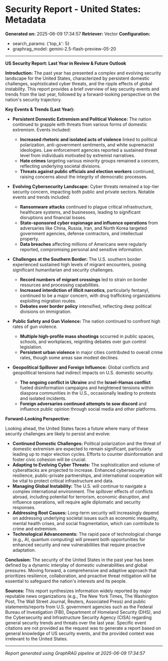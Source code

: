 # Security Report - United States: Metadata

**Generated on:** 2025-06-09 17:34:57
**Retriever:** Vector
**Configuration:**
- search_params: {'top_k': 5}
- graphrag_model: gemini-2.5-flash-preview-05-20

---

**US Security Report: Last Year in Review & Future Outlook**

**Introduction:**
The past year has presented a complex and evolving security landscape for the United States, characterized by persistent domestic challenges, sophisticated cyber threats, and the ripple effects of global instability. This report provides a brief overview of key security events and trends from the last year, followed by a forward-looking perspective on the nation's security trajectory.

**Key Events & Trends (Last Year):**

*   **Persistent Domestic Extremism and Political Violence:** The nation continued to grapple with threats from various forms of domestic extremism. Events included:
    *   **Increased rhetoric and isolated acts of violence** linked to political polarization, anti-government sentiments, and white supremacist ideologies. Law enforcement agencies reported a sustained threat level from individuals motivated by extremist narratives.
    *   **Hate crimes** targeting various minority groups remained a concern, reflecting underlying societal divisions.
    *   **Threats against public officials and election workers** continued, raising concerns about the integrity of democratic processes.

*   **Evolving Cybersecurity Landscape:** Cyber threats remained a top-tier security concern, impacting both public and private sectors. Notable events and trends included:
    *   **Ransomware attacks** continued to plague critical infrastructure, healthcare systems, and businesses, leading to significant disruptions and financial losses.
    *   **State-sponsored cyber espionage and influence operations** from adversaries like China, Russia, Iran, and North Korea targeted government agencies, defense contractors, and intellectual property.
    *   **Data breaches** affecting millions of Americans were regularly reported, compromising personal and sensitive information.

*   **Challenges at the Southern Border:** The U.S. southern border experienced sustained high levels of migrant encounters, posing significant humanitarian and security challenges.
    *   **Record numbers of migrant crossings** led to strain on border resources and processing capabilities.
    *   **Increased interdiction of illicit narcotics**, particularly fentanyl, continued to be a major concern, with drug trafficking organizations exploiting migration routes.
    *   **Debates over border policy** intensified, reflecting deep political divisions on immigration.

*   **Public Safety and Gun Violence:** The nation continued to confront high rates of gun violence.
    *   **Multiple high-profile mass shootings** occurred in public spaces, schools, and workplaces, reigniting debates over gun control legislation.
    *   **Persistent urban violence** in major cities contributed to overall crime rates, though some areas saw modest declines.

*   **Geopolitical Spillover and Foreign Influence:** Global conflicts and geopolitical tensions had indirect impacts on U.S. domestic security.
    *   **The ongoing conflict in Ukraine** and the **Israel-Hamas conflict** fueled disinformation campaigns and heightened tensions within diaspora communities in the U.S., occasionally leading to protests and isolated incidents.
    *   **Foreign adversaries continued attempts to sow discord** and influence public opinion through social media and other platforms.

**Forward-Looking Perspective:**

Looking ahead, the United States faces a future where many of these security challenges are likely to persist and evolve:

*   **Continued Domestic Challenges:** Political polarization and the threat of domestic extremism are expected to remain significant, particularly leading up to major election cycles. Efforts to counter disinformation and foster civic cohesion will be crucial.
*   **Adapting to Evolving Cyber Threats:** The sophistication and volume of cyberattacks are projected to increase. Enhanced cybersecurity resilience, public-private partnerships, and international cooperation will be vital to protect critical infrastructure and data.
*   **Managing Global Instability:** The U.S. will continue to navigate a complex international environment. The spillover effects of conflicts abroad, including potential for terrorism, economic disruption, and influence operations, will require agile diplomatic and security responses.
*   **Addressing Root Causes:** Long-term security will increasingly depend on addressing underlying societal issues such as economic inequality, mental health crises, and social fragmentation, which can contribute to crime and extremism.
*   **Technological Advancements:** The rapid pace of technological change (e.g., AI, quantum computing) will present both opportunities for enhanced security and new vulnerabilities that require proactive adaptation.

**Conclusion:**
The security of the United States in the past year has been defined by a dynamic interplay of domestic vulnerabilities and global pressures. Moving forward, a comprehensive and adaptive approach that prioritizes resilience, collaboration, and proactive threat mitigation will be essential to safeguard the nation's interests and its people.

**Sources:**
This report synthesizes information widely reported by major reputable news organizations (e.g., The New York Times, The Washington Post, The Wall Street Journal, Reuters, Associated Press) and public statements/reports from U.S. government agencies such as the Federal Bureau of Investigation (FBI), Department of Homeland Security (DHS), and the Cybersecurity and Infrastructure Security Agency (CISA) regarding general security trends and threats over the last year. Specific event citations are not provided as the request was to generate a report based on general knowledge of US security events, and the provided context was irrelevant to the United States.

---

*Report generated using GraphRAG pipeline at 2025-06-09 17:34:57*